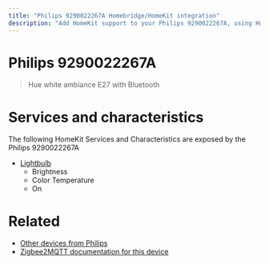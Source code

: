 ```yaml
---
title: "Philips 9290022267A Homebridge/HomeKit integration"
description: "Add HomeKit support to your Philips 9290022267A, using Homebridge, Zigbee2MQTT and homebridge-z2m."
---
```

<!---
This file has been GENERATED using src/docgen/docgen.ts
DO NOT EDIT THIS FILE MANUALLY!
-->
# Philips 9290022267A
> Hue white ambiance E27 with Bluetooth


# Services and characteristics
The following HomeKit Services and Characteristics are exposed by
the Philips 9290022267A

* [Lightbulb](../../light.md)
  * Brightness
  * Color Temperature
  * On


# Related
* [Other devices from Philips](../index.md#philips)
* [Zigbee2MQTT documentation for this device](https://www.zigbee2mqtt.io/devices/9290022267A.html)